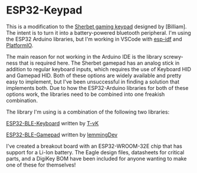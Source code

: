 # ESP32-Keypad

This is a modification to the [Sherbet gaming keypad](https://www.billiam.org/2019/05/29/sherbet-an-ergonomic-keypad) designed by [Billiam]. The intent is to turn it into a battery-powered bluetooth peripheral. I'm using the ESP32 Arduino libraries, but I'm working in VSCode with [esp-idf](https://github.com/espressif/esp-idf) and [PlatformIO](https://platformio.org/install/ide?install=vscode).

The main reason for not working in the Arduino IDE is the library screwy-ness that is required here. The Sherbet gamepad has an analog stick in addition to regular keyboard inputs, which requires the use of Keyboard HID and Gamepad HID. Both of these options are widely available and pretty easy to implement, but I've been unsuccessful in finding a solution that implements both. Due to how the ESP32-Arduino libraries for both of these options work, the libraries need to be combined into one freakish combination. 

The library I'm using is a combination of the following two libraries:

[ESP32-BLE-Keyboard](https://github.com/T-vK/ESP32-BLE-Keyboard) written by [T-vK](https://github.com/T-vK)

[ESP32-BLE-Gamepad](https://github.com/lemmingDev/ESP32-BLE-Gamepad) written by [lemmingDev](https://github.com/lemmingDev)

I've created a breakout board with an ESP32-WROOM-32E chip that has support for a Li-Ion battery. The Eagle design files, datasheets for critical parts, and a DigiKey BOM have been included for anyone wanting to make one of these for themselves!
